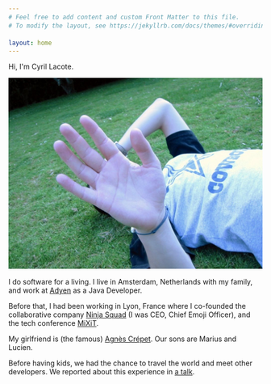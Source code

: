 ```yaml
---
# Feel free to add content and custom Front Matter to this file.
# To modify the layout, see https://jekyllrb.com/docs/themes/#overriding-theme-defaults

layout: home
---
```


Hi, I'm Cyril Lacote.

![Cyril Lacote](/assets/cyril.jpg)

I do software for a living.
I live in Amsterdam, Netherlands with my family,
and work at [Adyen](https://adyen.com) as a Java Developer.

Before that, I had been working in Lyon, France where I co-founded the
collaborative company [Ninja Squad](https://ninja-squad.com)
(I was CEO, Chief Emoji Officer),
and the tech conference [MiXiT](https://mixitconf.org).

My girlfriend is (the famous) [Agnès Crépet](https://agnescrepet.org).
Our sons are Marius and Lucien.

Before having kids, we had the chance to travel the world and meet other developers.
We reported about this experience in [a talk](https://blog.ninja-squad.com/2016/11/24/keynote-codeurs-en-seine/).
